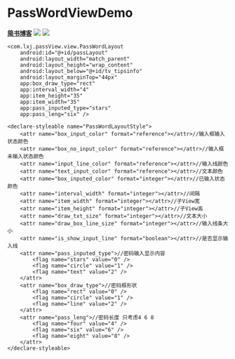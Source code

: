 # PassWordViewDemo
**[简书博客](http://www.jianshu.com/p/da7c88f75ebb)**
![](http://upload-images.jianshu.io/upload_images/2089169-662ba2bb6fd60a03.gif?imageMogr2/auto-orient/strip)
![](http://upload-images.jianshu.io/upload_images/2089169-5b2015e009a2a1c1.gif?imageMogr2/auto-orient/strip)

    <com.lxj.passView.view.PassWordLayout
        android:id="@+id/passLayout"
        android:layout_width="match_parent"
        android:layout_height="wrap_content"
        android:layout_below="@+id/tv_tipsinfo"
        android:layout_marginTop="44px"
        app:box_draw_type="rect"
        app:interval_width="4"
        app:item_height="35"
        app:item_width="35"
        app:pass_inputed_type="stars"
        app:pass_leng="six" />

    <declare-styleable name="PassWordLayoutStyle">
        <attr name="box_input_color" format="reference"></attr>//输入框输入状态颜色
        <attr name="box_no_input_color" format="reference"></attr>//输入框未输入状态颜色
        <attr name="input_line_color" format="reference"></attr>//输入线颜色
        <attr name="text_input_color" format="reference"></attr>//文本颜色
        <attr name="box_inputed_color" format="integer"></attr>//已输入状态颜色
        <attr name="interval_width" format="integer"></attr>//间隔
        <attr name="item_width" format="integer"></attr>//子View宽
        <attr name="item_height" format="integer"></attr>//子View高
        <attr name="draw_txt_size" format="integer"></attr>//文本大小
        <attr name="draw_box_line_size" format="integer"></attr>//输入线条大小
        <attr name="is_show_input_line" format="boolean"></attr>//是否显示输入线
        <attr name="pass_inputed_type">//密码输入显示内容
            <flag name="stars" value="0" />
            <flag name="circle" value="1" />
            <flag name="text" value="2" />
        </attr>
        <attr name="box_draw_type">//密码框形状
            <flag name="rect" value="0" />
            <flag name="circle" value="1" />
            <flag name="line" value="2" />
        </attr>
        <attr name="pass_leng">//密码长度 只考虑4 6 8
            <flag name="four" value="4" />
            <flag name="six" value="6" />
            <flag name="eight" value="8" />
        </attr>
    </declare-styleable>